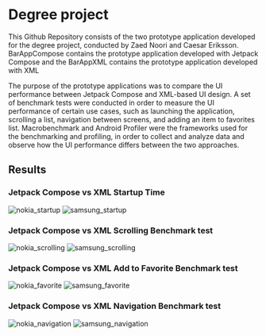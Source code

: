 # Degree project
This Github Repository consists of the two prototype application developed for the degree project, conducted by Zaed Noori and Caesar Eriksson.
BarAppCompose contains the prototype application developed with Jetpack Compose and the
BarAppXML contains the prototype application developed with XML

The purpose of the prototype applications was to compare the UI performance between Jetpack Compose and XML-based UI design. A set of benchmark tests were conducted
in order to measure the UI performance of certain use cases, such as launching the application, scrolling a list, navigation between screens, and adding an item to favorites list. 
Macrobenchmark and Android Profiler were the frameworks used for the benchmarking and profiling, in order to collect and analyze data and observe how the UI performance
differs between the two approaches. 

## Results

### Jetpack Compose vs XML Startup Time
![nokia_startup](https://github.com/nooriiis/MixologyExplorer/assets/81230151/b1ff2e0a-7bdd-4b37-8760-67e2a4ce805d)
![samsung_startup](https://github.com/nooriiis/MixologyExplorer/assets/81230151/230286aa-1837-4935-a399-f8543b4b14c6)

### Jetpack Compose vs XML Scrolling Benchmark test
![nokia_scrolling](https://github.com/nooriiis/MixologyExplorer/assets/81230151/21c51490-86c9-4fad-800c-ce0e9ec3e1ca)
![samsung_scrolling](https://github.com/nooriiis/MixologyExplorer/assets/81230151/0a389f6b-740f-49ad-a1ac-43903c939f23)

### Jetpack Compose vs XML Add to Favorite Benchmark test
![nokia_favorite](https://github.com/nooriiis/MixologyExplorer/assets/81230151/25420dd8-47e3-4932-9295-a91616b17ccf)
![samsung_favorite](https://github.com/nooriiis/MixologyExplorer/assets/81230151/59f31dd5-7a04-4628-8b8a-357922ae871a)

### Jetpack Compose vs XML Navigation Benchmark test
![nokia_navigation](https://github.com/nooriiis/MixologyExplorer/assets/81230151/6c95b06c-8a35-4d98-bd84-67e7ba67b818)
![samsung_navigation](https://github.com/nooriiis/MixologyExplorer/assets/81230151/e911b474-369f-43cf-b4a3-d5bf1f9fd2a2)

